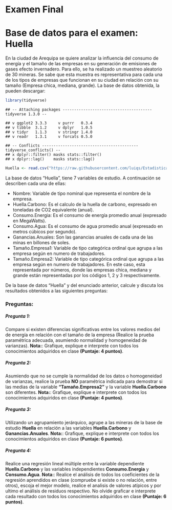 Examen Final
================

# Base de datos para el examen: Huella

En la ciudad de Arequipa se quiere analizar la influencia del consumo de
energía y el tamaño de las empresas en su generación de emisiones de
gases efecto invernadero. Para ello, se ha realizado un muestreo
aleatorio de 30 mineras. Se sabe que esta muestra es representativa para
cada una de los tipos de empresas que funcionan en su ciudad en relación
con su tamaño (Empresa chica, mediana, grande). La base de datos
obtenida, la pueden descargar:

``` r
library(tidyverse)
```

    ## -- Attaching packages --------------------------------------- tidyverse 1.3.0 --

    ## v ggplot2 3.3.3     v purrr   0.3.4
    ## v tibble  3.1.2     v dplyr   1.0.5
    ## v tidyr   1.1.3     v stringr 1.4.0
    ## v readr   1.3.1     v forcats 0.5.0

    ## -- Conflicts ------------------------------------------ tidyverse_conflicts() --
    ## x dplyr::filter() masks stats::filter()
    ## x dplyr::lag()    masks stats::lag()

``` r
Huella <- read.csv("https://raw.githubusercontent.com/luiqs/Estadistica-Aplicada/main/PDB/Huella.csv")
```

La base de datos “Huella”, tiene 7 variables de estudio. A continuación
se describen cada una de ellas:

-   Nombre: Variable de tipo nominal que representa el nombre de la
    empresa.
-   Huella.Carbono: Es el calculo de la huella de carbono, expresado en
    toneladas de CO2 equivalente (anual).
-   Consumo.Energia: Es el consumo de energía promedio anual (expresado
    en MegaWatts).
-   Consumo.Agua: Es el consumo de agua promedio anual (expresado en
    metros cúbicos por segundo).
-   Ganancias.Anuales: Son las ganancias anuales de cada una de las
    minas en billones de soles.
-   Tamaño.Empresa1: Variable de tipo categórica ordinal que agrupa a
    las empresa según en numero de trabajadores.
-   Tamaño.Empresa2: Variable de tipo categórica ordinal que agrupa a
    las empresa según en numero de trabajadores. En este caso, esta
    representada por números, donde las empresas chica, mediana y grande
    están representadas por los códigos 1, 2 y 3 respectivamente.

De la base de datos “Huella” y del enunciado anterior, calcule y discuta
los resultados obtenidos a las siguientes preguntas:

### Preguntas:

##### Pregunta 1:

Compare si existen diferencias significativas entre los valores medios
del de energía en relación con el tamaño de la empresa (Realice la
prueba paramétrica adecuada, asumiendo normalidad y homogeneidad de
varianzas). **Nota:**: Grafique, explique e interprete con todos los
conocimientos adquiridos en clase **(Puntaje: 4 puntos)**.

##### Pregunta 2:

Asumiendo que no se cumple la normalidad de los datos o homogeneidad de
varianzas, realice la prueba **NO** paramétrica indicada para demostrar
si las medias de la variable **“Tamaño.Empresa2”** y la variable
**Huella.Carbono** son diferentes. **Nota:**: Grafique, explique e
interprete con todos los conocimientos adquiridos en clase **(Puntaje: 4
puntos)**.

##### Pregunta 3:

Utilizando un agrupamiento jerárquico, agrupe a las mineras de la base
de estudio **Huella** en relación a las variables **Huella.Carbono** y
**Ganancias.Anuales**. **Nota:**: Grafique, explique e interprete con
todos los conocimientos adquiridos en clase **(Puntaje: 6 puntos)**.

##### Pregunta 4:

Realice una regresión lineal múltiple entre la variable dependiente
**Huella.Carbono** y las variables independientes **Consumo.Energia** y
**Consumo.Agua**. **Nota:**: Realice el análisis de todos los
coeficientes de la regresión aprendidos en clase (compruebe si existe o
no relación, entre otros), escoja el mejor modelo, realice el analisis
de valores atípicos y por ultimo el análisis de residuos respectivo. No
olvide graficar e interprete cada resultado con todos los conocimientos
adquiridos en clase **(Puntaje: 6 puntos)**.
